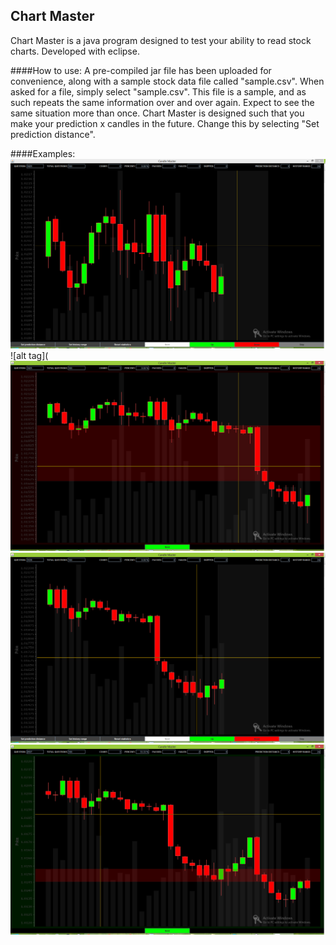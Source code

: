 ## Chart Master
Chart Master is a java program designed to test your ability to read stock charts.  Developed with eclipse.


####How to use:
A pre-compiled jar file has been uploaded for convenience, along with a sample stock data file called "sample.csv".  When asked for a file, simply select "sample.csv". This file is a sample, and as such repeats the same information over and over again.  Expect to see the same situation more than once.
Chart Master is designed such that you make your prediction x candles in the future.  Change this by selecting "Set prediction distance".

####Examples:
![alt tag](https://github.com/gkaye/Chart-Master/blob/master/example%20pictures/Capture.PNG)
![alt tag](![alt tag](https://github.com/gkaye/Chart-Master/blob/master/example%20pictures/Capture2.PNG)
![alt tag](https://github.com/gkaye/Chart-Master/blob/master/example%20pictures/Capture3.PNG)
![alt tag](https://github.com/gkaye/Chart-Master/blob/master/example%20pictures/Capture4.PNG)

